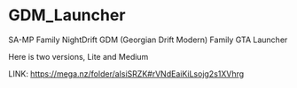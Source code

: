 # GDM_Launcher
SA-MP Family NightDrift GDM (Georgian Drift Modern)
Family GTA Launcher

Here is two versions, Lite and Medium

LINK: https://mega.nz/folder/aIsiSRZK#rVNdEaiKiLsojg2s1XVhrg
